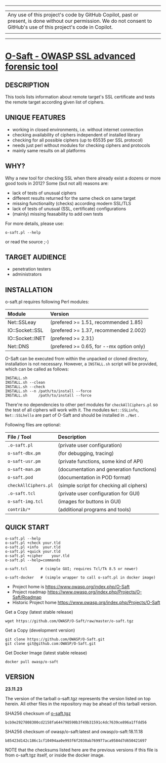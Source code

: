 
----
|   |
|:--|
| Any use of this project's code by GitHub Copilot,  past or present, is done without our permission. We do not consent to GitHub's use of this project's code in Copilot. |
|   |
----

# [ O-Saft - OWASP SSL advanced forensic tool](https://owasp.org/www-project-o-saft/)


## DESCRIPTION

This tools lists  information about remote target's  SSL  certificate
and tests the remote target according given list of ciphers.

## UNIQUE FEATURES

* working in closed environments, i.e. without internet connection
* checking availability of ciphers independent of installed library
* checking for all possible ciphers (up to 65535 per SSL protocol)
* needs just perl without modules for checking ciphers and protocols
* mainly same results on all platforms

## WHY?

Why a new tool for checking SSL  when there already exist a dozens or
more good tools in 2012? Some (but not all) reasons are:
* lack of tests of unusual ciphers
* different results returned for the same check on same target
* missing functionality (checks) according modern SSL/TLS
* lack of tests of unusual (SSL, certificate) configurations
* (mainly) missing feasability to add own tests

For more details, please use:

```
o-saft.pl --help
```
or read the source ;-)

## TARGET AUDIENCE

* penetration testers
* administrators

## INSTALLATION

o-saft.pl requires following Perl modules:

| Module               | Version |
|:---------------------|:--------|
| Net::SSLeay          | (prefered >= 1.51, recommended 1.85)     |
| IO::Socket::SSL      | (prefered >= 1.37, recommended 2.002)    |
| IO::Socket::INET     | (prefered >= 2.31)  |
| Net::DNS             | (prefered >= 0.65, for --mx option only) |

O-Saft  can be executed from within the unpacked or cloned directory,
installation is not necessary. However, a  `INSTALL.sh`  script will be
provided, which can be called as follows:

```
INSTALL.sh
INSTALL.sh --clean
INSTALL.sh --check
INSTALL.sh --n /path/to/install --force
INSTALL.sh     /path/to/install --force
```

There're no dependencies to other perl modules for `checkAllCiphers.pl`
so the test of all ciphers will work with it.
The modules `Net::SSLinfo`, `Net::SSLhello` are part of O-Saft and should
be installed in `./Net` .

Following files are optional:

| File / Tool          | Description |
|:---------------------|:------------|
| `.o-saft.pl`         | (private user configuration) |
| `o-saft-dbx.pm`      | (for debugging, tracing) |
| `o-saft-usr.pm`      | (private functions, some kind of API) |
| `o-saft-man.pm`      | (documentation and generation functions) |
| `o-saft.pod`         | (documentation in POD format) |
| `checkAllCiphers.pl` | (simple script for checking all ciphers) |
| `.o-saft.tcl`        | (private user configuration for GUI) |
| `o-saft-img.tcl`     | (images for buttons in GUI) |
| `contrib/*`          | (additional programs and tools) |

## QUICK START

```
o-saft.pl --help
o-saft.pl +check your.tld
o-saft.pl +info  your.tld
o-saft.pl +quick your.tld
o-saft.pl +cipher    your.tld
o-saft.pl --help=commands

o-saft.tcl      # (simple GUI; requires Tcl/Tk 8.5 or newer)

o-saft-docker   # (simple wrapper to call o-saft.pl in docker image)
```

* Project home is https://www.owasp.org/index.php/O-Saft
* Project roadmap https://www.owasp.org/index.php/Projects/O-Saft/Roadmap
* Historic Project home https://www.owasp.org/index.php/Projects/O-Saft

Get a Copy (latest stable release)
```
wget https://github.com/OWASP/O-Saft/raw/master/o-saft.tgz
```

Get a Copy (development version)
```
git clone https://github.com/OWASP/O-Saft.git
git clone git@github.com:OWASP/O-Saft.git
```

Get Docker Image (latest stable release)
```
docker pull owasp/o-saft
```

## VERSION

**23.11.23**

The version of the tarball  o-saft.tgz  represents the version listed on top
herein. All other files in the repository may be ahead of this tarball version.

SHA256 checksum of [o-saft.tgz](https://github.com/OWASP/O-Saft/raw/master/o-saft.tgz)
```
bcb9e2927808300cd2158fa644798590b3f49b31591c4dc7639ce896a1ffdd56
```

[//]: # (above checksum for version 23.04.23)
<!--
# comment not rendered in HTML
-->

SHA256 checksum of owasp/o-saft:latest and owasp/o-saft:18.11.18
```
b85423d142c186c1cf10494aa0e993f6f2030ab769977aca9584d7d650421697
```

NOTE that the checksums listed here are the previous versions if this
file is from  o-saft.tgz  itself, or inside the docker image.
